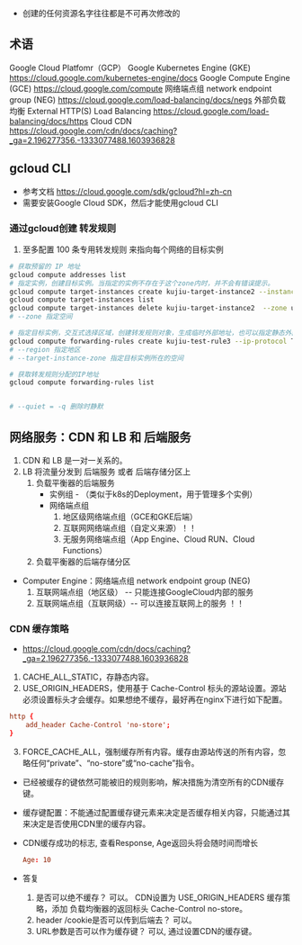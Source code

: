  


- 创建的任何资源名字往往都是不可再次修改的
## 术语
Google Cloud Platfomr（GCP）
Google Kubernetes Engine (GKE) https://cloud.google.com/kubernetes-engine/docs
Google Compute Engine (GCE) https://cloud.google.com/compute
网络端点组  network endpoint group (NEG) https://cloud.google.com/load-balancing/docs/negs
外部负载均衡 External HTTP(S) Load Balancing  https://cloud.google.com/load-balancing/docs/https
Cloud CDN  https://cloud.google.com/cdn/docs/caching?_ga=2.196277356.-1333077488.1603936828
## gcloud CLI
- 参考文档
    https://cloud.google.com/sdk/gcloud?hl=zh-cn
- 需要安装Google Cloud SDK，然后才能使用gcloud CLI 
### 通过gcloud创建 转发规则
1. 至多配置 100 条专用转发规则 来指向每个网络的目标实例
```bash
# 获取预留的 IP 地址
gcloud compute addresses list 
# 指定实例，创建目标实例。当指定的实例不存在于这个zone内时，并不会有错误提示。
gcloud compute target-instances create kujiu-target-instance2 --instance kujiu-test2 --zone us-east4-c 
gcloud compute target-instances list
gcloud compute target-instances delete kujiu-target-instance2  --zone us-east4-c
# --zone 指定空间

# 指定目标实例，交互式选择区域，创建转发规则对象，生成临时外部地址，也可以指定静态外部地址
gcloud compute forwarding-rules create kujiu-test-rule3 --ip-protocol TCP --ports 80 --target-instance kujiu-target-instance2  --target-instance-zone us-east4-c --region us-east4
# --region 指定地区
# --target-instance-zone 指定目标实例所在的空间

# 获取转发规则分配的IP地址
gcloud compute forwarding-rules list 


# --quiet = -q 删除时静默
```

## 网络服务：CDN 和 LB 和 后端服务  
1. CDN 和 LB 是一对一关系的。
2. LB 将流量分发到 后端服务 或者 后端存储分区上
    1. 负载平衡器的后端服务
        - 实例组 - （类似于k8s的Deployment，用于管理多个实例）
        - 网络端点组
            1. 地区级网络端点组（GCE和GKE后端）
            2. 互联网网络端点组（自定义来源）！！
            3. 无服务网络端点组（App Engine、Cloud RUN、Cloud Functions）
    2. 负载平衡器的后端存储分区

- Computer Engine：网络端点组  network endpoint group (NEG)
    1. 互联网端点组（地区级） -- 只能连接GoogleCloud内部的服务
    2. 互联网端点组（互联网级）-- 可以连接互联网上的服务 ！！

### CDN 缓存策略
- https://cloud.google.com/cdn/docs/caching?_ga=2.196277356.-1333077488.1603936828
1. CACHE_ALL_STATIC，存静态内容。
2. USE_ORIGIN_HEADERS，使用基于 Cache-Control 标头的源站设置。源站必须设置标头才会缓存。如果想绝不缓存，最好再在nginx下进行如下配置。
```conf
http {
    add_header Cache-Control 'no-store';
}
```
3. FORCE_CACHE_ALL，强制缓存所有内容。缓存由源站传送的所有内容，忽略任何“private”、“no-store”或“no-cache”指令。

- 已经被缓存的键依然可能被旧的规则影响，解决措施为清空所有的CDN缓存键。
- 缓存键配置：不能通过配置缓存键元素来决定是否缓存相关内容，只能通过其来决定是否使用CDN里的缓存内容。
- CDN缓存成功的标志, 查看Response, Age返回头将会随时间而增长
    ```conf
    Age: 10
    ```

- 答复
    1. 是否可以绝不缓存？ 可以。 CDN设置为 USE_ORIGIN_HEADERS 缓存策略，添加 负载均衡器的返回标头 Cache-Control no-store。
    2. header /cookie是否可以传到后端去？  可以。
    3. URL参数是否可以作为缓存键？ 可以, 通过设置CDN的缓存键。
